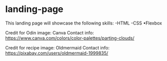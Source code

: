 # landing-page

This landing page will showcase the following skills:
-HTML
-CSS
•Flexbox

Credit for Odin image: Canva
Contact info: https://www.canva.com/colors/color-palettes/parting-clouds/

Credit for recipe image: Oldmermaid
Contact info: https://pixabay.com/users/oldmermaid-1999835/
